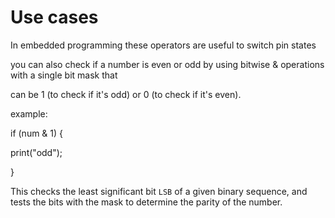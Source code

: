 # Use cases

In embedded programming these operators are useful to switch pin states

you can also check if a number is even or odd by using bitwise & operations with a single bit mask that

can be 1 (to check if it's odd) or 0 (to check if it's even).

example:

if (num & 1) {

  print("odd");

  }

This checks the least significant bit `LSB` of a given binary sequence, and tests the bits with the mask to determine
the parity of the number.
